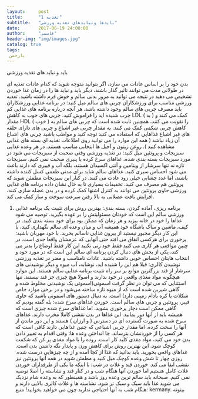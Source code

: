 ```yaml
---
layout:     post
title:      "تغذیه 1"
subtitle:   "بایدها ونبایدهای تغذیه ورزشی"
date:       2017-06-19 24:00:00
author:     "قاسمی"
header-img: "img/images.jpg"
catalog: true
tags:
 یارحمن 
---
```


باید و نباید های تغذیه ورزشی


بدن خود را بر اساس عادات می سازد، اگر بتوانید متوجه شوید که کدام عادات تغذیه ای در طولانی مدت می توانند تاثیر گذار باشند، دیگر باید و نباید ها را در زمان غذا خوردن تشخیص می دهید در نتیجه می توانید به مرور بدنی سالم و خوش فرم داشته باشید.
تغذیه ورزشی مناسب برای ورزشکاران
چربی های سالم میل کنید:
در برنامه غذایی ورزشکاران باید مصرف چربی های سالم وجود داشته باشد. هر آنچه درباره برنامه های غذایی کم چرب شنیده اید را فراموش کنید. چربی های خوب به کاهش LDL ( بد ) کمک می کنند و مقدار HDL ( خوب ) را تقویت می کنند، همچنین ثابت شده است که چربی های سالم به کاهش چربی شکمی کمک می کنند. به مقدار چربی غیر اشباع و چربی های دارای حلقه های غیر اشباع غذاهایی که استفاده می کنید توجه کنید و مواظب باشید چربی های اشباع آن زیاد نباشد ( همه این موارد را می توانید روی اطلاعات تغذیه ای بسته های غذایی مشاهده کنید ). روغن زیتون و آجیل ها انتخابی مناسب هستند.
در هر وعده غذایی سبزیجات و پروتئین میل کنید:
در تغذیه ورزشی وقتی صحبت از سبزیجات می شود در مورد سبزیجات بسته بندی شده، غذاهای سرخ کرده یا پنیری صحبت نمی کنیم. سبزیجات تازه نه تنها سرشار از ویتامین و آنتی اکسیدان هستند، بلکه آب و فیبری که دارند باعث می شود احساس سیری کنید. غذاهای سالم شاید برای مدتی طعمی کسل کننده داشته باشند، اما غدد چشایی خیلی زود عادت می کنند. در کنار این سبزیجات مطمئن شوید که پروتئین هم مصرف می کنید. تحقیقات بسیاری تا به حال نشان داده برنامه های غذایی ورزشی حاوی پروتئین می توانند به کنترل اشتها کمک کرده و در بدن عضله سازی کنند، افزایش بافت عضلانی به بالا رفتن سرعت سوخت و ساز کمک می کند.
1. برنامه ریزی، آماده کردن، بسته بندی:
بهترین روش برای تثبیت یک برنامه غذایی ورزشی سالم این است که خودتان مسئولیتش را بر عهده بگیرید. توصیه می شود غذاها را خود در خانه بپزید و هر زمان که ممکن بود برای خود بسته بندی کنید. در کیف، ماشین و ساک باشگاه خود همیشه آب و میان وعده ای سالم نگهداری کنید، با این کار دیگر مجبور نیستید از بیرون غذایی ناسالم بخرید.
با خود مهربان باشید:
پرخوری برای هرکسی اتفاق می افتد حتی آنهایی که عزمشان واقعا جدی است. در چنین مواقعی هر کاری می کنید فقط خود زنی نکنید این کار فقط اوضاع را بدتر می کند، یکی از بخش های دنبال کردن برنامه ای سالم این است که در مورد خود و انتخاب هایتان احساس خوبی داشته باشید.
عادات نامناسب و مضر در تغذیه ورزشی
نوشیدن کالری:
قبلا هم این را شنیده اید، نوشابه، آب میوه و دیگر نوشیدنی های سرشار از قند بزرگترین موانع بر سر راه تثبیت برنامه غذایی سالم هستند. این موارد هیچگونه مواد مغذی واقعی در خود ندارند و اصولا هیچ چیزی جز قند نیستند. تنها استثنایی که می توان در نظر گرفت اسموتی(اسموتی یک نوشیدنی مخلوط شده و گاهی شیرین شده است که از میوه تازه ساخته می‌شود و در برخی موارد خاص شکلات یا کره بادام زمینی دارد) است. به دنبال دستور های اسموتی باشید که حاوی فیبر، پروتئین و چربی های سالم است.
خوردن غذاهای سرخ شده:
بله گفته بودیم که گاهی ممکن است دچار پرخوری بشوید. اما غذاهای سرخ شده چیزی است که همیشه باید از آنها دور بمانید. این غذاها در بدن نقشی کاملا مخرب دارند. غذاهای سرخ شده به صورت گسترده ای در دسترس ( و ارزان ) هستند و این دور ماندن از آنها را سخت کرده، اما مقدار چربی اشباعی که چنین غذاهایی دارند کافی است که هر کسی را از خوردنشان بترساند.
جا انداختن وعده ها:
وقتی اقدام به تغییر دادن بدن خود می کنید، مواد مغذی کلید کار است. روده را با مواد مغذی پر کن که شکمت کوچک شود. این بهترین روش برای کاهش وزن و پایدار نگه داشتن بدن است. غذاهای واقعی بخورید. باید بدانید که غذا از کجا آمده و از چه چیزهایی درست شده. روزی چهار تا شش وعده کوچک میل کنید و مطمئن شوید در همه آنها پروتئین نیز نقشی ایفا می کند.
خوردن قند و غلات در شب:
با اینکه ما یکی از طرفداران خوردن غلات کامل هستیم اما خوردن آنها هنگام شب و در کنار قند و نشاسته را اصلا توصیه نمی کنیم. صبحانه باید سالم ترین وعده روز باشد و همینطور که به وعده شام نزدیک می شوید غذا باید سبک و سبک تر شود. نشاسته ها و غلات کالری بالایی دارند و هنگام شب به آنها احتیاجی ندارید چون می خواهید بخوابید!
منبع: kermany.
بیتوته
